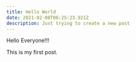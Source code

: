 ```yaml
---
title: Hello World
date: 2021-02-08T06:25:23.921Z
description: Just trying to create a new post
---
```

Hello Everyone!!!



This is my first post.
